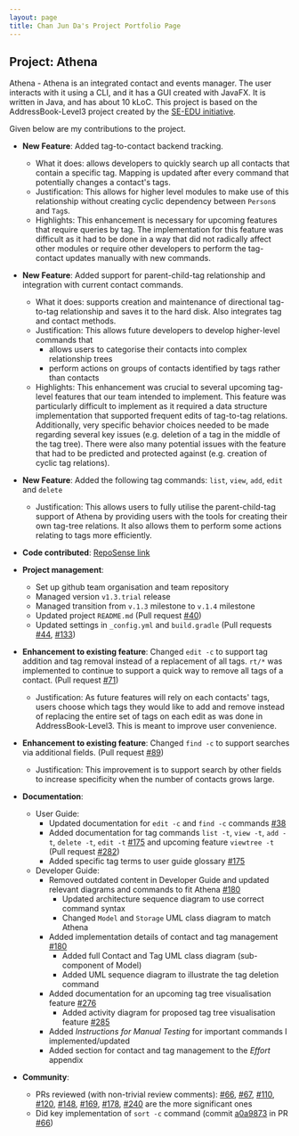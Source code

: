 ```yaml
---
layout: page
title: Chan Jun Da's Project Portfolio Page
---
```

## Project: Athena

Athena - Athena is an integrated contact and events manager. The user interacts with it using a CLI, and it has a GUI created with JavaFX. It is written in Java, and has about 10 kLoC.
This project is based on the AddressBook-Level3 project created by the [SE-EDU initiative](https://se-education.org).

Given below are my contributions to the project.

* **New Feature**: Added tag-to-contact backend tracking. 
  * What it does: allows developers to quickly search up all contacts that contain a specific tag. Mapping is updated after every command that potentially changes a contact's tags. 
  * Justification: This allows for higher level modules to make use of this relationship without creating cyclic dependency between `Person`s and `Tag`s.
  * Highlights: This enhancement is necessary for upcoming features that require queries by tag. The implementation for this feature was difficult as it had to be done in a way that did not radically affect other modules or require other developers to perform the tag-contact updates manually with new commands.
  
* **New Feature**: Added support for parent-child-tag relationship and integration with current contact commands.
  * What it does: supports creation and maintenance of directional tag-to-tag relationship and saves it to the hard disk. Also integrates tag and contact methods. 
  * Justification: This allows future developers to develop higher-level commands that 
       * allows users to categorise their contacts into complex relationship trees
       * perform actions on groups of contacts identified by tags rather than contacts 
  * Highlights: This enhancement was crucial to several upcoming tag-level features that our team intended to implement. This feature was particularly difficult to implement as it required a data structure implementation that supported frequent edits of tag-to-tag relations. 
  Additionally, very specific behavior choices needed to be made regarding several key issues (e.g. deletion of a tag in the middle of the tag tree). There were also many potential issues with the feature that had to be predicted and protected against (e.g. creation of cyclic tag relations).

* **New Feature**: Added the following tag commands: `list`, `view`, `add`, `edit` and `delete`
  * Justification: This allows users to fully utilise the parent-child-tag support of Athena by providing users with the tools for creating their own tag-tree relations. It also allows them to perform some actions relating to tags more efficiently. 
<div style="page-break-after: always;"></div>
  
* **Code contributed**: [RepoSense link](https://nus-cs2103-ay2021s1.github.io/tp-dashboard/#breakdown=true&search=chan-j-d)
* **Project management**:
  * Set up github team organisation and team repository
  * Managed version `v1.3.trial` release
  * Managed transition from `v.1.3` milestone to `v.1.4` milestone 
  * Updated project `README.md` (Pull request [\#40](https://github.com/AY2021S1-CS2103T-W10-4/tp/pull/40))
  * Updated settings in `_config.yml` and `build.gradle` (Pull requests [\#44](https://github.com/AY2021S1-CS2103T-W10-4/tp/pull/44), [\#133](https://github.com/AY2021S1-CS2103T-W10-4/tp/pull/133))
  
* **Enhancement to existing feature**: Changed `edit -c` to support tag addition and tag removal instead of a replacement of all tags. `rt/*` was implemented to continue to support a quick way to remove all tags of a contact. (Pull request [\#71](https://github.com/AY2021S1-CS2103T-W10-4/tp/pull/71))
  * Justification: As future features will rely on each contacts' tags, users choose which tags they would like to add and remove instead of replacing the entire set of tags on each edit as was done in AddressBook-Level3. This is meant to improve user convenience. 
  
* **Enhancement to existing feature**: Changed `find -c` to support searches via additional fields. (Pull request [\#89](https://github.com/AY2021S1-CS2103T-W10-4/tp/pull/89))
  * Justification: This improvement is to support search by other fields to increase specificity when the number of contacts grows large.

* **Documentation**:
  * User Guide:
    * Updated documentation for `edit -c` and `find -c` commands [\#38](https://github.com/AY2021S1-CS2103T-W10-4/tp/pull/38)
    * Added documentation for tag commands `list -t`, `view -t`, `add -t`, `delete -t`, `edit -t` [\#175](https://github.com/AY2021S1-CS2103T-W10-4/tp/pull/175) and upcoming feature `viewtree -t` (Pull request [\#282](https://github.com/AY2021S1-CS2103T-W10-4/tp/pull/282)) 
    * Added specific tag terms to user guide glossary [\#175](https://github.com/AY2021S1-CS2103T-W10-4/tp/pull/175)
  * Developer Guide:
    * Removed outdated content in Developer Guide and updated relevant diagrams and commands to fit Athena [\#180](https://github.com/AY2021S1-CS2103T-W10-4/tp/pull/180)
        * Updated architecture sequence diagram to use correct command syntax
        * Changed `Model` and `Storage` UML class diagram to match Athena
    * Added implementation details of contact and tag management [\#180](https://github.com/AY2021S1-CS2103T-W10-4/tp/pull/180)
        * Added full Contact and Tag UML class diagram (sub-component of Model)
        * Added UML sequence diagram to illustrate the tag deletion command
    * Added documentation for an upcoming tag tree visualisation feature [\#276](https://github.com/AY2021S1-CS2103T-W10-4/tp/pull/276)
        * Added activity diagram for proposed tag tree visualisation feature [\#285](https://github.com/AY2021S1-CS2103T-W10-4/tp/pull/285)
    * Added _Instructions for Manual Testing_ for important commands I implemented/updated 
    * Added section for contact and tag management to the _Effort_ appendix

* **Community**:
  * PRs reviewed (with non-trivial review comments): [\#66](https://github.com/AY2021S1-CS2103T-W10-4/tp/pull/66), [\#67](https://github.com/AY2021S1-CS2103T-W10-4/tp/pull/67), 
  [\#110](https://github.com/AY2021S1-CS2103T-W10-4/tp/pull/110), [\#120](https://github.com/AY2021S1-CS2103T-W10-4/tp/pull/120), [\#148](https://github.com/AY2021S1-CS2103T-W10-4/tp/pull/148), [\#169](https://github.com/AY2021S1-CS2103T-W10-4/tp/pull/169),
  [\#178](https://github.com/AY2021S1-CS2103T-W10-4/tp/pull/178), [\#240](https://github.com/AY2021S1-CS2103T-W10-4/tp/pull/240) are the more significant ones
  * Did key implementation of `sort -c` command (commit [a0a9873](https://github.com/AY2021S1-CS2103T-W10-4/tp/pull/66/commits/a0a9873f5c125c1e1fd32e8b42c5eb067765131a) in PR [\#66](https://github.com/AY2021S1-CS2103T-W10-4/tp/pull/66/))
